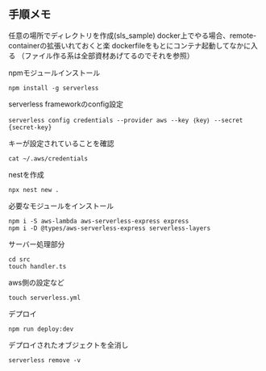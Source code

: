 ## 手順メモ
任意の場所でディレクトリを作成(sls_sample)
docker上でやる場合、remote-containerの拡張いれておくと楽
dockerfileをもとにコンテナ起動してなかに入る
（ファイル作る系は全部資材あげてるのでそれを参照）

npmモジュールインストール
```
npm install -g serverless
```
serverless frameworkのconfig設定
```
serverless config credentials --provider aws --key ｛key｝ --secret {secret-key}
```
キーが設定されていることを確認
```
cat ~/.aws/credentials
```
nestを作成
```
npx nest new .
```
必要なモジュールをインストール
```
npm i -S aws-lambda aws-serverless-express express
npm i -D @types/aws-serverless-express serverless-layers
```
サーバー処理部分
```
cd src
touch handler.ts
```
aws側の設定など
```
touch serverless.yml
```
デプロイ
```
npm run deploy:dev
```
デプロイされたオブジェクトを全消し
```
serverless remove -v
```
